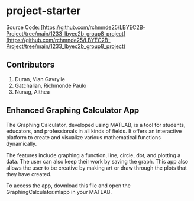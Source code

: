 # project-starter

Source Code: [https://github.com/rchmnde25/LBYEC2B-Project/tree/main/1233_lbyec2b_group8_project](https://github.com/rchmnde25/LBYEC2B-Project/tree/main/1233_lbyec2b_group8_project)

## Contributors
1. Duran, Vian Gavrylle
2. Gatchalian, Richmonde Paulo
3. Nunag, Althea

## Enhanced Graphing Calculator App
The Graphing Calculator, developed using MATLAB, is a tool for students, educators, and professionals in all kinds of fields. It offers an interactive platform to create and visualize various mathematical functions dynamically.

The features include graphing a function, line, circle, dot, and plotting a data. The user can also keep their work by saving the graph. This app also allows the user to be creative by making art or draw through the plots that they have created. 

To access the app, download this file and open the GraphingCalculator.mlapp in your MATLAB. 


